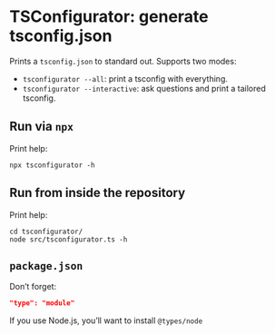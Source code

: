 # TSConfigurator: generate tsconfig.json

Prints a `tsconfig.json` to standard out. Supports two modes:

* `tsconfigurator --all`: print a tsconfig with everything.
* `tsconfigurator --interactive`: ask questions and print a tailored tsconfig.

## Run via `npx`

Print help:

```
npx tsconfigurator -h
```

## Run from inside the repository

Print help:

```
cd tsconfigurator/
node src/tsconfigurator.ts -h
```

## `package.json`

Don’t forget:

```json
"type": "module"
```

If you use Node.js, you’ll want to install `@types/node`
